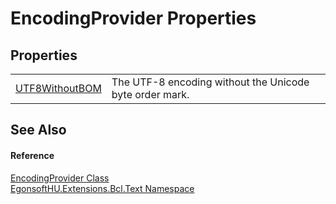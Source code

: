 # EncodingProvider Properties




## Properties
<table>
<tr>
<td><a href="P_EgonsoftHU_Extensions_Bcl_Text_EncodingProvider_UTF8WithoutBOM.md">UTF8WithoutBOM</a></td>
<td>The UTF-8 encoding without the Unicode byte order mark.</td></tr>
</table>

## See Also


#### Reference
<a href="T_EgonsoftHU_Extensions_Bcl_Text_EncodingProvider.md">EncodingProvider Class</a>  
<a href="N_EgonsoftHU_Extensions_Bcl_Text.md">EgonsoftHU.Extensions.Bcl.Text Namespace</a>  
